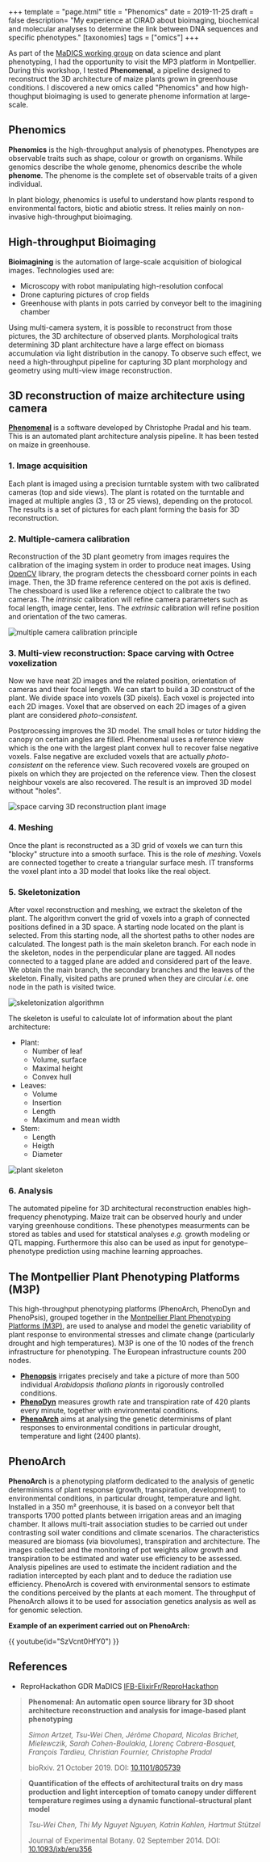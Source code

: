 +++
template = "page.html"
title = "Phenomics"
date =  2019-11-25
draft = false
description= "My experience at CIRAD about bioimaging, biochemical and molecular analyses to determine the link between DNA sequences and specific phenotypes."
[taxonomies]
tags = ["omics"]
+++

As part of the [MaDICS working group](https://www.madics.fr/) on data science and plant phenotyping, I had the opportunity to visit the MP3 platform in Montpellier. During this workshop, I tested **Phenomenal**, a pipeline designed to reconstruct the 3D architecture of maize plants grown in greenhouse conditions. I discovered a new omics called "Phenomics" and how high-thoughput bioimaging is used to generate phenome information at large-scale.
<!-- more -->

## Phenomics

**Phenomics** is the high-throughput analysis of phenotypes. Phenotypes are observable traits such as shape, colour or growth on organisms. While genomics describe the whole genome, phenomics describe the whole **phenome**. The phenome is the complete set of observable traits of a given individual.

In plant biology, phenomics is useful to understand how plants respond to environmental factors, biotic and abiotic stress. It relies mainly on non-invasive high-throughput bioimaging.

## High-throughput Bioimaging

**Bioimagining** is the automation of large-scale acquisition of biological images. Technologies used are:

* Microscopy with robot manipulating high-resolution confocal
* Drone capturing pictures of crop fields
* Greenhouse with plants in pots carried by conveyor belt to the imagining chamber

Using multi-camera system, it is possible to reconstruct from those pictures, the 3D architecture of observed plants. Morphological traits determining 3D plant architecture have a large effect on biomass accumulation via light distribution in the canopy. To observe such effect, we need a high-throughput pipeline for capturing 3D plant morphology and geometry using multi-view image reconstruction.

## 3D reconstruction of maize architecture using camera

**[Phenomenal](https://github.com/openalea/phenomenal)** is a software developed by Christophe Pradal and his team. This is an automated plant architecture analysis pipeline. It has been tested on maize in greenhouse.

### 1. Image acquisition

Each plant is imaged using a precision turntable system with two calibrated cameras (top and side views). The plant is rotated on the turntable and imaged at multiple angles (3 , 13 or 25 views), depending on the protocol. The results is a set of pictures for each plant forming the basis for 3D reconstruction.

### 2. Multiple-camera calibration

Reconstruction of the 3D plant geometry from images requires the calibration of the imaging system in order to produce neat images. Using [OpenCV](https://opencv.org/) library, the program detects the chessboard corner points in each image. Then, the 3D frame reference centered on the pot axis is defined. The chessboard is used like a reference object to calibrate the two cameras. The *intrinsic* calibration will refine camera parameters such as focal length, image center, lens. The *extrinsic* calibration will refine position and orientation of the two cameras.

![multiple camera calibration principle](multiple_camera_calibration_principle.jpg)


### 3. Multi-view reconstruction: Space carving with Octree voxelization

Now we have neat 2D images and the related position, orientation of cameras and their focal length. We can start to build a 3D construct of the plant. We divide space into voxels (3D pixels). Each voxel is projected into each 2D images. Voxel that are observed on each 2D images of a given plant are considered *photo-consistent*.

Postprocessing improves the 3D model. The small holes or tutor hidding the canopy on certain angles are filled. Phenomenal uses a reference view which is the one with the largest plant convex hull to recover false negative voxels. False negative are excluded voxels that are actually *photo-consistent* on the reference view. Such recovered voxels are grouped on pixels on which they are projected on the reference view. Then the closest neighbour voxels are also recovered. The result is an improved 3D model without "holes".

![space carving 3D reconstruction plant image](space_carving_with_3d_reconstruct.jpg)

### 4. Meshing

Once the plant is reconstructed as a 3D grid of voxels we can turn this "blocky" structure into a smooth surface. This is the role of *meshing*. Voxels are connected together to create a triangular surface mesh. IT transforms the voxel plant into a 3D model that looks like the real object.

### 5. Skeletonization

After voxel reconstruction and meshing, we extract the skeleton of the plant. The algorithm convert the grid of voxels into a graph of connected positions defined in a 3D space. A starting node located on the plant is selected. From this starting node, all the shortest paths to other nodes are calculated. The longest path is the main skeleton branch. For each node in the skeleton, nodes in the perpendicular plane are tagged. All nodes connected to a tagged plane are added and considered part of the leave. We obtain the main branch, the secondary branches and the leaves of the skeleton. Finally, visited paths are pruned when they are circular *i.e.* one node in the path is visited twice.


![skeletonization algorithmn](skeletonization_algorithm.jpg)

The skeleton is useful to calculate lot of information about the plant architecture:

* Plant:
  * Number of leaf
  * Volume, surface
  * Maximal height
  * Convex hull
* Leaves:
  * Volume
  * Insertion
  * Length
  * Maximum and mean width
* Stem:
  * Length
  * Heigth
  * Diameter

![plant skeleton](plant_skeleton.jpg)


### 6. Analysis

The automated pipeline for 3D architectural reconstruction enables high-frequency phenotyping. Maize trait can be observed hourly and under varying greenhouse conditions. These phenotypes measurments can be stored as tables and used for statstical analyses *e.g.* growth modeling or QTL mapping. Furthermore this also can be used as input for genotype–phenotype prediction using machine learning approaches.


## The Montpellier Plant Phenotyping Platforms (M3P)

This high-throughput phenotyping platforms (PhenoArch, PhenoDyn and PhenoPsis), grouped together in the [Montpellier Plant Phenotyping Platforms (M3P)](https://eng-lepse.montpellier.hub.inrae.fr/platforms-m3p/montpellier-plant-phenotyping-platforms-m3p), are used to analyse and model the genetic variability of plant response to environmental stresses and climate change (particularly drought and high temperatures).
M3P is one of the 10 nodes of the french infrastructure for phenotyping. The European infrastructure counts 200 nodes.


* **[Phenopsis](https://eng-lepse.montpellier.hub.inrae.fr/platforms-m3p/montpellier-plant-phenotyping-platforms-m3p/phenopsis)** irrigates precisely and take a picture of more than 500 individual *Arabidopsis thaliana plants* in rigorously controlled conditions.
* **[PhenoDyn](https://eng-lepse.montpellier.hub.inrae.fr/platforms-m3p/montpellier-plant-phenotyping-platforms-m3p/phenodyn)** measures growth rate and transpiration rate of 420 plants every minute, together with environmental conditions.
* **[PhenoArch](https://eng-lepse.montpellier.hub.inrae.fr/platforms-m3p/montpellier-plant-phenotyping-platforms-m3p/phenoarch)** aims at analysing the genetic determinisms of plant responses to environmental
conditions in particular drought, temperature and light (2400 plants).

## PhenoArch

**PhenoArch** is a phenotyping platform dedicated to the analysis of genetic determinisms of plant response (growth, transpiration, development) to environmental conditions, in particular drought, temperature and light.
Installed in a 350 m² greenhouse, it is based on a conveyor belt that transports 1700 potted plants between irrigation areas and an imaging chamber. It allows multi-trait association studies to be carried out under contrasting soil water conditions and climate scenarios. The characteristics measured are biomass (via biovolumes), transpiration and architecture. The images collected and the monitoring of pot weights allow growth and transpiration to be estimated and water use efficiency to be assessed.
Analysis pipelines are used to estimate the incident radiation and the radiation intercepted by each plant and to deduce the radiation use efficiency.
PhenoArch is covered with environmental sensors to estimate the conditions perceived by the plants at each moment. The throughput of PhenoArch allows it to be used for association genetics analysis as well as for genomic selection.

**Example of an experiment carried out on PhenoArch:**

{{ youtube(id="SzVcnt0HfY0") }}




## References

* ReproHackathon GDR MaDICS [IFB-ElixirFr/ReproHackathon](https://github.com/IFB-ElixirFr/ReproHackathon)

> **Phenomenal: An automatic open source library for 3D shoot architecture reconstruction and analysis for image-based plant phenotyping**
>
> *Simon Artzet, Tsu-Wei Chen, Jérôme Chopard, Nicolas Brichet,  Mielewczik, Sarah Cohen-Boulakia, Llorenç Cabrera-Bosquet, François Tardieu, Christian Fournier, Christophe Pradal*
>
> bioRxiv. 21 October 2019. DOI: [10.1101/805739](https://doi.org/10.1101/805739)

> **Quantification of the effects of architectural traits on dry mass production and light interception of tomato canopy under different temperature regimes using a dynamic functional–structural plant model**
>
> *Tsu-Wei Chen, Thi My Nguyet Nguyen, Katrin Kahlen, Hartmut Stützel*
>
> Journal of Experimental Botany. 02 September 2014. DOI: [10.1093/jxb/eru356](https://doi.org/10.1093/jxb/eru356)